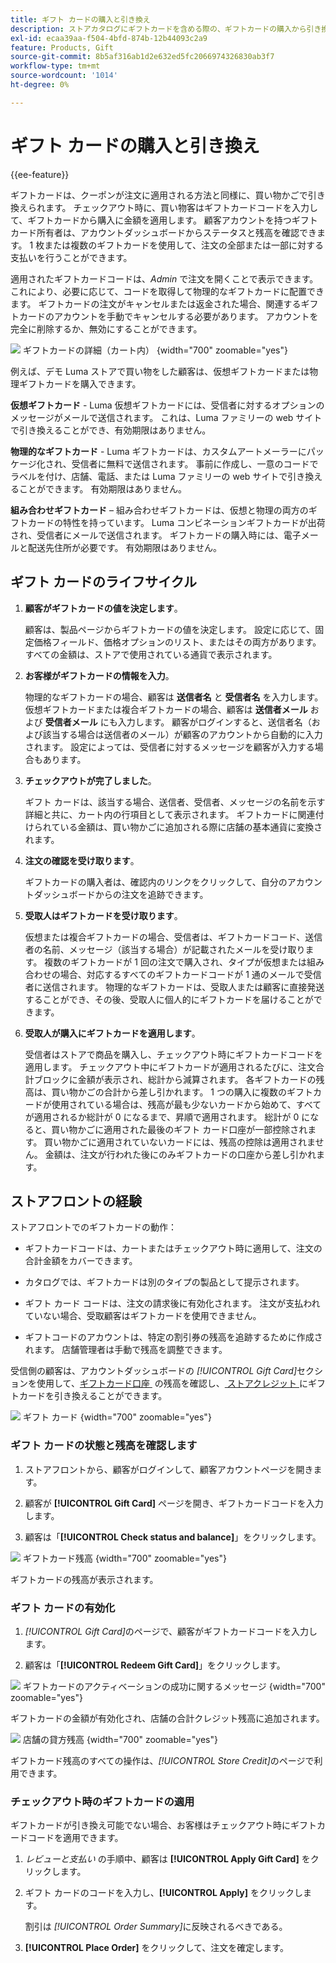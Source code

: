 ```yaml
---
title: ギフト カードの購入と引き換え
description: ストアカタログにギフトカードを含める際の、ギフトカードの購入から引き換えまでのライフサイクルについて説明します。
exl-id: ecaa39aa-f504-4bfd-874b-12b44093c2a9
feature: Products, Gift
source-git-commit: 8b5af316ab1d2e632ed5fc2066974326830ab3f7
workflow-type: tm+mt
source-wordcount: '1014'
ht-degree: 0%

---
```


# ギフト カードの購入と引き換え

{{ee-feature}}

ギフトカードは、クーポンが注文に適用される方法と同様に、買い物かごで引き換えられます。 チェックアウト時に、買い物客はギフトカードコードを入力して、ギフトカードから購入に金額を適用します。 顧客アカウントを持つギフトカード所有者は、アカウントダッシュボードからステータスと残高を確認できます。 1 枚または複数のギフトカードを使用して、注文の全部または一部に対する支払いを行うことができます。

適用されたギフトカードコードは、_Admin_ で注文を開くことで表示できます。これにより、必要に応じて、コードを取得して物理的なギフトカードに配置できます。 ギフトカードの注文がキャンセルまたは返金された場合、関連するギフトカードのアカウントを手動でキャンセルする必要があります。 アカウントを完全に削除するか、無効にすることができます。

![&#x200B; ギフトカードの詳細（カート内） &#x200B;](./assets/storefront-gift-card-order-customer-account.png){width="700" zoomable="yes"}

例えば、デモ Luma ストアで買い物をした顧客は、仮想ギフトカードまたは物理ギフトカードを購入できます。

**仮想ギフトカード** - Luma 仮想ギフトカードには、受信者に対するオプションのメッセージがメールで送信されます。 これは、Luma ファミリーの web サイトで引き換えることができ、有効期限はありません。

**物理的なギフトカード** - Luma ギフトカードは、カスタムアートメーラーにパッケージ化され、受信者に無料で送信されます。 事前に作成し、一意のコードでラベルを付け、店舗、電話、または Luma ファミリーの web サイトで引き換えることができます。 有効期限はありません。

**組み合わせギフトカード** – 組み合わせギフトカードは、仮想と物理の両方のギフトカードの特性を持っています。 Luma コンビネーションギフトカードが出荷され、受信者にメールで送信されます。 ギフトカードの購入時には、電子メールと配送先住所が必要です。 有効期限はありません。

## ギフト カードのライフサイクル

1. **顧客がギフトカードの値を決定します**。

   顧客は、製品ページからギフトカードの値を決定します。 設定に応じて、固定価格フィールド、価格オプションのリスト、またはその両方があります。 すべての金額は、ストアで使用されている通貨で表示されます。

1. **お客様がギフトカードの情報を入力**。

   物理的なギフトカードの場合、顧客は **送信者名** と **受信者名** を入力します。 仮想ギフトカードまたは複合ギフトカードの場合、顧客は **送信者メール** および **受信者メール** にも入力します。 顧客がログインすると、送信者名（および該当する場合は送信者のメール）が顧客のアカウントから自動的に入力されます。 設定によっては、受信者に対するメッセージを顧客が入力する場合もあります。

1. **チェックアウトが完了しました**。

   ギフト カードは、該当する場合、送信者、受信者、メッセージの名前を示す詳細と共に、カート内の行項目として表示されます。 ギフトカードに関連付けられている金額は、買い物かごに追加される際に店舗の基本通貨に変換されます。

1. **注文の確認を受け取ります**。

   ギフトカードの購入者は、確認内のリンクをクリックして、自分のアカウントダッシュボードからの注文を追跡できます。

1. **受取人はギフトカードを受け取ります**。

   仮想または複合ギフトカードの場合、受信者は、ギフトカードコード、送信者の名前、メッセージ（該当する場合）が記載されたメールを受け取ります。 複数のギフトカードが 1 回の注文で購入され、タイプが仮想または組み合わせの場合、対応するすべてのギフトカードコードが 1 通のメールで受信者に送信されます。 物理的なギフトカードは、受取人または顧客に直接発送することができ、その後、受取人に個人的にギフトカードを届けることができます。

1. **受取人が購入にギフトカードを適用します**。

   受信者はストアで商品を購入し、チェックアウト時にギフトカードコードを適用します。 チェックアウト中にギフトカードが適用されるたびに、注文合計ブロックに金額が表示され、総計から減算されます。 各ギフトカードの残高は、買い物かごの合計から差し引かれます。 1 つの購入に複数のギフトカードが使用されている場合は、残高が最も少ないカードから始めて、すべてが適用されるか総計が 0 になるまで、昇順で適用されます。 総計が 0 になると、買い物かごに適用された最後のギフト カード口座が一部控除されます。 買い物かごに適用されていないカードには、残高の控除は適用されません。 金額は、注文が行われた後にのみギフトカードの口座から差し引かれます。

## ストアフロントの経験

ストアフロントでのギフトカードの動作：

- ギフトカードコードは、カートまたはチェックアウト時に適用して、注文の合計金額をカバーできます。

- カタログでは、ギフトカードは別のタイプの製品として提示されます。

- ギフト カード コードは、注文の請求後に有効化されます。 注文が支払われていない場合、受取顧客はギフトカードを使用できません。

- ギフトコードのアカウントは、特定の割引券の残高を追跡するために作成されます。 店舗管理者は手動で残高を調整できます。

受信側の顧客は、アカウントダッシュボードの _[!UICONTROL Gift Card]_&#x200B;セクションを使用して、[&#x200B; ギフトカード口座 &#x200B;](product-gift-card-accounts.md) の残高を確認し、[&#x200B; ストアクレジット &#x200B;](../customers/store-credit-using.md) にギフトカードを引き換えることができます。

![&#x200B; ギフト カード &#x200B;](./assets/account-dashboard-gift-card.png){width="700" zoomable="yes"}

### ギフト カードの状態と残高を確認します

1. ストアフロントから、顧客がログインして、顧客アカウントページを開きます。

1. 顧客が **[!UICONTROL Gift Card]** ページを開き、ギフトカードコードを入力します。

1. 顧客は「**[!UICONTROL Check status and balance]**」をクリックします。

![&#x200B; ギフトカード残高 &#x200B;](./assets/gift-balance.png){width="700" zoomable="yes"}

ギフトカードの残高が表示されます。

### ギフト カードの有効化

1. _[!UICONTROL Gift Card]_&#x200B;のページで、顧客がギフトカードコードを入力します。

1. 顧客は「**[!UICONTROL Redeem Gift Card]**」をクリックします。

![&#x200B; ギフトカードのアクティベーションの成功に関するメッセージ &#x200B;](./assets/gift-redeemed-balance.png){width="700" zoomable="yes"}

ギフトカードの金額が有効化され、店舗の合計クレジット残高に追加されます。

![&#x200B; 店舗の貸方残高 &#x200B;](./assets/store-credit.png){width="700" zoomable="yes"}

ギフトカード残高のすべての操作は、_[!UICONTROL Store Credit]_&#x200B;のページで利用できます。

### チェックアウト時のギフトカードの適用

ギフトカードが引き換え可能でない場合、お客様はチェックアウト時にギフトカードコードを適用できます。

1. _レビューと支払い_ の手順中、顧客は **[!UICONTROL Apply Gift Card]** をクリックします。

1. ギフト カードのコードを入力し、**[!UICONTROL Apply]** をクリックします。

   割引は _[!UICONTROL Order Summary]_&#x200B;に反映されるべきである。

1. **[!UICONTROL Place Order]** をクリックして、注文を確定します。
